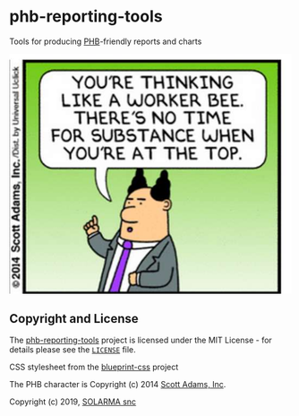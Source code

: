 # phb-reporting-tools

Tools for producing [PHB](https://www.urbandictionary.com/define.php?term=PHB)-friendly reports and charts

![PHB portrait](images/project-unicorn-boss.jpg "Here is PHB")

## Copyright and License

The [phb-reporting-tools](https://github.com/SOLARMA/phb-reporting-tools) project is licensed under the MIT License - for details please see the [`LICENSE`](LICENSE) file.

CSS stylesheet from the [blueprint-css](https://github.com/joshuaclayton/blueprint-css/tree/v1.0.1) project

The PHB character is Copyright (c) 2014 [Scott Adams, Inc](https://dilbert.com/).

Copyright (c) 2019, [SOLARMA snc](https://www.solarma.it/)

<!-- EOF -->
